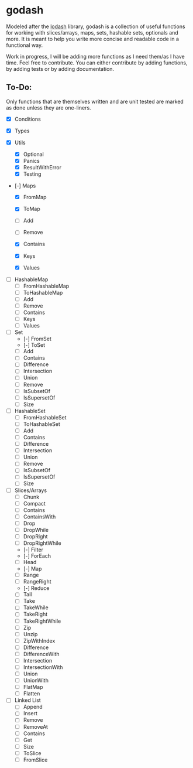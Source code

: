 # godash

Modeled after the [lodash](https://lodash.com/) library, godash is a collection of useful functions for working with
slices/arrays, maps, sets, hashable sets, optionals and more. It is meant to help you write more concise and readable
code in a functional way.

Work in progress, I will be adding more functions as I need them/as I have time.
Feel free to contribute. You can either contribute by adding functions, by adding tests or by adding documentation.

## To-Do:

Only functions that are themselves written and are unit tested are marked as done unless they are one-liners.

- [x] Conditions

- [x] Types

- [x] Utils
    - [x] Optional
    - [x] Panics
    - [x] ResultWithError
    - [x] Testing

- [-] Maps
    - [x] FromMap
    - [x] ToMap
    - [ ] Add
    - [ ] Remove
    - [x] Contains
    - [x] Keys
    - [x] Values


- [ ] HashableMap
    - [ ] FromHashableMap
    - [ ] ToHashableMap
    - [ ] Add
    - [ ] Remove
    - [ ] Contains
    - [ ] Keys
    - [ ] Values

- [ ] Set
    - [-] FromSet
    - [-] ToSet
    - [ ] Add
    - [ ] Contains
    - [ ] Difference
    - [ ] Intersection
    - [ ] Union
    - [ ] Remove
    - [ ] IsSubsetOf
    - [ ] IsSupersetOf
    - [ ] Size

- [ ] HashableSet
    - [ ] FromHashableSet
    - [ ] ToHashableSet
    - [ ] Add
    - [ ] Contains
    - [ ] Difference
    - [ ] Intersection
    - [ ] Union
    - [ ] Remove
    - [ ] IsSubsetOf
    - [ ] IsSupersetOf
    - [ ] Size

- [ ] Slices/Arrays 
    - [ ] Chunk
    - [ ] Compact
    - [ ] Contains
    - [ ] ContainsWith
    - [ ] Drop
    - [ ] DropWhile
    - [ ] DropRight
    - [ ] DropRightWhile
    - [-] Filter
    - [-] ForEach
    - [ ] Head
    - [-] Map
    - [ ] Range
    - [ ] RangeRight
    - [-] Reduce
    - [ ] Tail
    - [ ] Take
    - [ ] TakeWhile
    - [ ] TakeRight
    - [ ] TakeRightWhile
    - [ ] Zip
    - [ ] Unzip
    - [ ] ZipWithIndex
    - [ ] Difference
    - [ ] DifferenceWith
    - [ ] Intersection
    - [ ] IntersectionWith
    - [ ] Union
    - [ ] UnionWith
    - [ ] FlatMap
    - [ ] Flatten

- [ ] Linked List
    - [ ] Append
    - [ ] Insert
    - [ ] Remove
    - [ ] RemoveAt
    - [ ] Contains
    - [ ] Get
    - [ ] Size
    - [ ] ToSlice
    - [ ] FromSlice